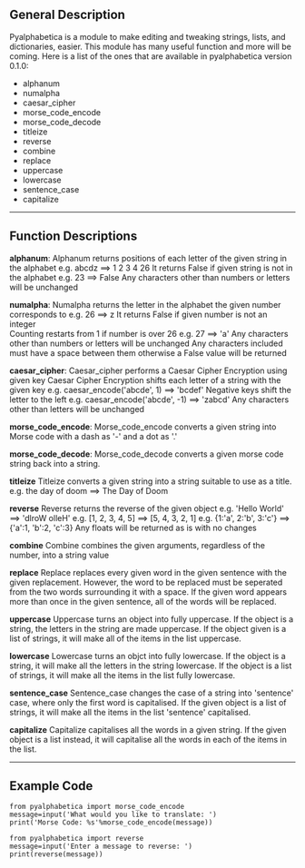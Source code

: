 ## General Description
Pyalphabetica is a module to make editing and tweaking strings, lists, and dictionaries, easier. This module has many useful function and more will be coming. Here is a list of the ones that are available in pyalphabetica version 0.1.0: 
* alphanum
* numalpha
* caesar_cipher
* morse_code_encode
* morse_code_decode
* titleize
* reverse
* combine
* replace
* uppercase
* lowercase
* sentence_case
* capitalize

****

## Function Descriptions
**alphanum**:
Alphanum returns positions of each letter of the given string in the alphabet
e.g. abcdz ==> 1 2 3 4 26
It returns False if given string is not in the alphabet
e.g. 23 ==> False
Any characters other than numbers or letters will be unchanged

**numalpha**:
Numalpha returns the letter in the alphabet the given number corresponds to
e.g. 26 ==> z
It returns False if given number is not an integer\
Counting restarts from 1 if number is over 26
e.g. 27 ==> 'a'
Any characters other than numbers or letters will be unchanged
Any characters included must have a space between them otherwise a False value will be returned

**caesar_cipher**:
Caesar_cipher performs a Caesar Cipher Encryption using given key
Caesar Cipher Encryption shifts each letter of a string with the given key
e.g. caesar_encode('abcde', 1) ==> 'bcdef'
Negative keys shift the letter to the left
e.g. caesar_encode('abcde', -1) ==> 'zabcd'
Any characters other than letters will be unchanged

**morse_code_encode**:
Morse_code_encode converts a given string into Morse code with a dash as '-' and a dot as '.'

**morse_code_decode**:
Morse_code_decode converts a given morse code string back into a string.

**titleize**
Titleize converts a given string into a string suitable to use as a title.
e.g. the day of doom ==> The Day of Doom

**reverse**
Reverse returns the reverse of the given object
e.g. 'Hello World' ==> 'dlroW olleH'
e.g. [1, 2, 3, 4, 5] ==> [5, 4, 3, 2, 1]
e.g. {1:'a', 2:'b', 3:'c'} ==> {'a':1, 'b':2, 'c':3}
Any floats will be returned as is with no changes

**combine**
Combine combines the given arguments, regardless of the number, into a string value

**replace**
Replace replaces every given word in the given sentence with the given replacement. However, the word to be replaced must be seperated from the two words surrounding it with a space.
If the given word appears more than once in the given sentence, all of the words will be replaced.

**uppercase**
Uppercase turns an object into fully uppercase. If the object is a string, the letters in the string are made uppercase. If the object given is a list of strings, it will make all of the items in the list uppercase.

**lowercase**
Lowercase turns an objct into fully lowercase. If the object is a string, it will make all the letters in the string lowercase. If the object is a list of strings, it will make all the items in the list fully lowercase.

**sentence_case**
Sentence_case changes the case of a string into 'sentence' case, where only the first word is capitalised. If the given object is a list of strings, it will make all the items in the list 'sentence' capitalised.

**capitalize**
Capitalize capitalises all the words in a given string. If the given object is a list instead, it will capitalise all the words in each of the items in the list.

****

## Example Code
```
from pyalphabetica import morse_code_encode
message=input('What would you like to translate: ')
print('Morse Code: %s'%morse_code_encode(message))
```
```
from pyalphabetica import reverse
message=input('Enter a message to reverse: ')
print(reverse(message))
```
